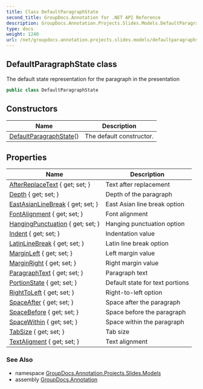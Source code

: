 ```yaml
---
title: Class DefaultParagraphState
second_title: GroupDocs.Annotation for .NET API Reference
description: GroupDocs.Annotation.Projects.Slides.Models.DefaultParagraphState class. The default state representation for the paragraph in the presentation
type: docs
weight: 1240
url: /net/groupdocs.annotation.projects.slides.models/defaultparagraphstate/
---
```

## DefaultParagraphState class

The default state representation for the paragraph in the presentation

```csharp
public class DefaultParagraphState
```

## Constructors

| Name | Description |
| --- | --- |
| [DefaultParagraphState](defaultparagraphstate/)() | The default constructor. |

## Properties

| Name | Description |
| --- | --- |
| [AfterReplaceText](../../groupdocs.annotation.projects.slides.models/defaultparagraphstate/afterreplacetext/) { get; set; } | Text after replacement |
| [Depth](../../groupdocs.annotation.projects.slides.models/defaultparagraphstate/depth/) { get; set; } | Depth of the paragraph |
| [EastAsianLineBreak](../../groupdocs.annotation.projects.slides.models/defaultparagraphstate/eastasianlinebreak/) { get; set; } | East Asian line break option |
| [FontAlignment](../../groupdocs.annotation.projects.slides.models/defaultparagraphstate/fontalignment/) { get; set; } | Font alignment |
| [HangingPunctuation](../../groupdocs.annotation.projects.slides.models/defaultparagraphstate/hangingpunctuation/) { get; set; } | Hanging punctuation option |
| [Indent](../../groupdocs.annotation.projects.slides.models/defaultparagraphstate/indent/) { get; set; } | Indentation value |
| [LatinLineBreak](../../groupdocs.annotation.projects.slides.models/defaultparagraphstate/latinlinebreak/) { get; set; } | Latin line break option |
| [MarginLeft](../../groupdocs.annotation.projects.slides.models/defaultparagraphstate/marginleft/) { get; set; } | Left margin value |
| [MarginRight](../../groupdocs.annotation.projects.slides.models/defaultparagraphstate/marginright/) { get; set; } | Right margin value |
| [ParagraphText](../../groupdocs.annotation.projects.slides.models/defaultparagraphstate/paragraphtext/) { get; set; } | Paragraph text |
| [PortionState](../../groupdocs.annotation.projects.slides.models/defaultparagraphstate/portionstate/) { get; set; } | Default state for text portions |
| [RightToLeft](../../groupdocs.annotation.projects.slides.models/defaultparagraphstate/righttoleft/) { get; set; } | Right-to-left option |
| [SpaceAfter](../../groupdocs.annotation.projects.slides.models/defaultparagraphstate/spaceafter/) { get; set; } | Space after the paragraph |
| [SpaceBefore](../../groupdocs.annotation.projects.slides.models/defaultparagraphstate/spacebefore/) { get; set; } | Space before the paragraph |
| [SpaceWithin](../../groupdocs.annotation.projects.slides.models/defaultparagraphstate/spacewithin/) { get; set; } | Space within the paragraph |
| [TabSize](../../groupdocs.annotation.projects.slides.models/defaultparagraphstate/tabsize/) { get; set; } | Tab size |
| [TextAligment](../../groupdocs.annotation.projects.slides.models/defaultparagraphstate/textaligment/) { get; set; } | Text alignment |

### See Also

* namespace [GroupDocs.Annotation.Projects.Slides.Models](../../groupdocs.annotation.projects.slides.models/)
* assembly [GroupDocs.Annotation](../../)


